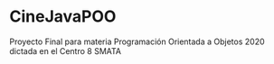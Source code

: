 # CineJavaPOO
Proyecto Final para materia Programación Orientada a Objetos 2020 dictada en el Centro 8 SMATA
